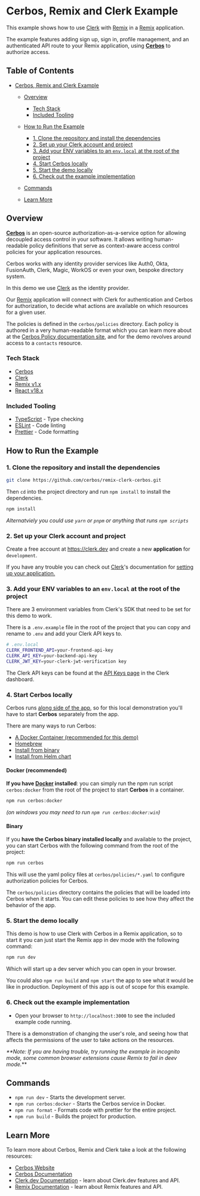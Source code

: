 # Cerbos, Remix and Clerk Example

This example shows how to use [Clerk](https://www.clerk.dev/?utm_source=github&utm_medium=starter_repos&utm_campaign=remix_starter) with [Remix](https://cerbos.dev) in a [Remix](https://remix.run/) application.

The example features adding sign up, sign in, profile management, and an authenticated API route to your Remix application, using **[Cerbos](https://cerbos.dev)** to authorize access.

## Table of Contents

- [Cerbos, Remix and Clerk Example](#cerbos--remix-and-clerk-example)

  - [Overview](#overview)
    - [Tech Stack](#tech-stack)
    - [Included Tooling](#included-tooling)
  - [How to Run the Example](#how-to-run-the-example)

    - [1. Clone the repository and install the dependencies](#1-clone-the-repository-and-install-the-dependencies)
    - [2. Set up your Clerk account and project](#2-set-up-your-clerk-account-and-project)
    - [3. Add your ENV variables to an `env.local` at the root of the project](#3-add-your-env-variables-to-an-envlocal-at-the-root-of-the-project)
    - [4. Start Cerbos locally](#4-start-cerbos-locally)
    - [5. Start the demo locally](#5-start-the-demo-locally)
    - [6. Check out the example implementation](#6-check-out-the-example-implementation)

  - [Commands](#commands)
  - [Learn More](#learn-more)

## Overview

**[Cerbos](https://cerbos.dev)** is an open-source authorization-as-a-service option for allowing decoupled access control in your software. It allows writing human-readable policy definitions that serve as context-aware access control policies for your application resources.

Cerbos works with any identity provider services like Auth0, Okta, FusionAuth, Clerk, Magic, WorkOS or even your own, bespoke directory system.

In this demo we use [Clerk](https://www.clerk.dev/?utm_source=github&utm_medium=starter_repos&utm_campaign=remix_starter) as the identity provider.

Our [Remix](https://remix.run/) application will connect with Clerk for authentication and Cerbos for authorization, to decide what actions are available on which resources for a given user.

The policies is defined in the `cerbos/policies` directory. Each policy is authored in a very human-readable format which you can learn more about at the [Cerbos Policy documentation site](https://docs.cerbos.dev/cerbos/latest/policies), and for the demo revolves around access to a `contacts` resource.

### Tech Stack

- [Cerbos](https://cerbos.dev)
- [Clerk](https://www.clerk.dev/?utm_source=github&utm_medium=starter_repos&utm_campaign=remix_starter)
- [Remix v1.x](https://remix.run/)
- [React v18.x](https://reactjs.org/)

### Included Tooling

- [TypeScript](https://www.typescriptlang.org/) - Type checking
- [ESLint](https://eslint.org/) - Code linting
- [Prettier](https://prettier.io/) - Code formatting

## How to Run the Example

### 1. Clone the repository and install the dependencies

```bash
git clone https://github.com/cerbos/remix-clerk-cerbos.git
```

Then `cd` into the project directory and run `npm install` to install the dependencies.

```sh
npm install
```

_Alternatviely you could use `yarn` or `pnpm` or anything that runs `npm scripts`_

### 2. Set up your Clerk account and project

Create a free account at https://clerk.dev and create a new **application** for `development`.

If you have any trouble you can check out [Clerk](https://clerk.dev)'s documentation for [setting up your application.](https://clerk.dev/docs/authentication/set-up-your-application)

### 3. Add your ENV variables to an `env.local` at the root of the project

There are 3 environment variables from Clerk's SDK that need to be set for this demo to work.

There is a `.env.example` file in the root of the project that you can copy and rename to `.env` and add your Clerk API keys to.

```sh
# .env.local
CLERK_FRONTEND_API=your-frontend-api-key
CLERK_API_KEY=your-backend-api-key
CLERK_JWT_KEY=your-clerk-jwt-verification key
```

The Clerk API keys can be found at the [API Keys page](https://dashboard.clerk.dev/last-active?path=api-keys) in the Clerk dashboard.

### 4. Start Cerbos locally

Cerbos runs [along side of the app](https://docs.cerbos.dev/cerbos/latest/deployment/index.html), so for this local demonstration
you'll have to start **Cerbos** separately from the app.

There are many ways to run Cerbos:

- [A Docker Container (recommended for this demo)](docker--recommended-)
- [Homebrew](https://docs.cerbos.dev/cerbos/latest/installation/binary.html#homebrew)
- [Install from binary](https://docs.cerbos.dev/cerbos/latest/installation/binary.html)
- [Install from Helm chart](https://docs.cerbos.dev/cerbos/latest/installation/helm.html)

#### Docker (recommended)

**If you have [Docker](https://www.docker.com/) installed**: you can simply run the npm run script `cerbos:docker` from the root of the project to start **Cerbos** in a container.

```bash
npm run cerbos:docker
```

_(on windows you may need to run `npm run cerbos:docker:win`)_

#### Binary

If you **have the Cerbos binary installed locally** and available to the project, you can start Cerbos with the following command from the root of the project:

```bash
npm run cerbos
```

This will use the yaml policy files at `cerbos/policies/*.yaml` to configure authorization policies for Cerbos.

The `cerbos/policies` directory contains the policies that will be loaded into Cerbos when it starts. You can edit these policies to see how they affect the behavior of the app.

### 5. Start the demo locally

This demo is how to use Clerk with Cerbos in a Remix application, so to start it you can just start the Remix app in dev mode with the following command:

```bash
npm run dev
```

Which will start up a dev server which you can open in your browser.

You could also `npm run build` and `npm start` the app to see what it would be like in production. Deployment of this app is out of scope for this example.

### 6. Check out the example implementation

- Open your browser to `http://localhost:3000` to see the included example code running.

There is a demonstration of changing the user's role, and seeing how that affects the permissions of the user to take actions on the resources.

_\*\*Note: If you are having trouble, try running the example in incognito mode, some common browser extensions cause Remix to fail in deev mode._\*\*

## Commands

- `npm run dev` - Starts the development server.
- `npm run cerbos:docker` - Starts the Cerbos service in Docker.
- `npm run format` - Formats code with prettier for the entire project.
- `npm run build` - Builds the project for production.

## Learn More

To learn more about Cerbos, Remix and Clerk take a look at the following resources:

- [Cerbos Website](https://cerbos.dev)
- [Cerbos Documentation](https://docs.cerbos.dev)
- [Clerk.dev Documentation](https://docs.clerk.dev/?utm_source=github&utm_medium=starter_repos&utm_campaign=remix_starter) - learn about Clerk.dev features and API.
- [Remix Documentation](https://remix.run/docs?utm_source=github&utm_medium=starter_repos&utm_campaign=remix_starter) - learn about Remix features and API.
